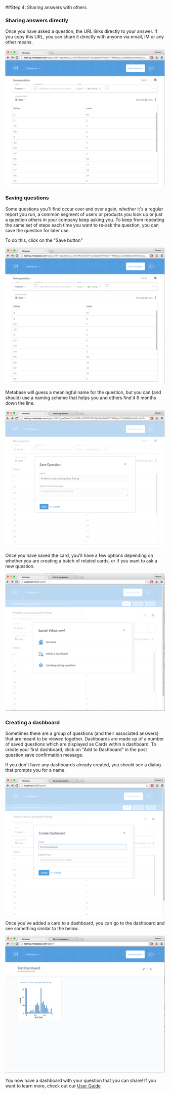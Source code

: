 ##Step 4: Sharing answers with others

### Sharing answers directly

Once you have asked a question, the URL links directly to your answer. If you copy this URL, you can share it directly with anyone via email, IM or any other means.

![shareableurl](images/ShareableURL.png)

### Saving questions

Some questions you'll find occur over and over again, whether it's a regular report you run, a common segment of users or products you look up or just a question others in your company keep asking you. To keep from repeating the same set of steps each time you want to re-ask the question, you can save the question for later use.

To do this, click on the "Save button"

![savebutton](images/SaveButton.png)

Metabase will guess a meaningful name for the question, but you can (and should) use a naming scheme that helps you and others find it 6 months down the line.

![savecarddialog](images/SaveCardDialog.png)

Once you have saved the card, you'll have a few options depending on whether you are creating a batch of related cards, or if you want to ask a new question.

![cardsaved](images/CardSaved.png)


### Creating a dashboard

Sometimes there are a group of questions (and their associated answers) that are meant to be viewed together. Dashboards are made up of a number of saved questions which are displayed as Cards within a dashboard. To create your first dashboard, click on "Add to Dashboard" in the post question save confirmation message. 

If you don't have any dashboards already created, you should see a dialog that prompts you for a name.

![createashboard](images/CreateDashboard.png)

Once you've added a card to a dashboard, you can go to the dashboard and see something similar to the below.

![firstdashboard](images/FirstDashboard.png)

You now have a dashboard with your question that you can share! If you want to learn more, check out our [User Guide](../users-guide/start.md)